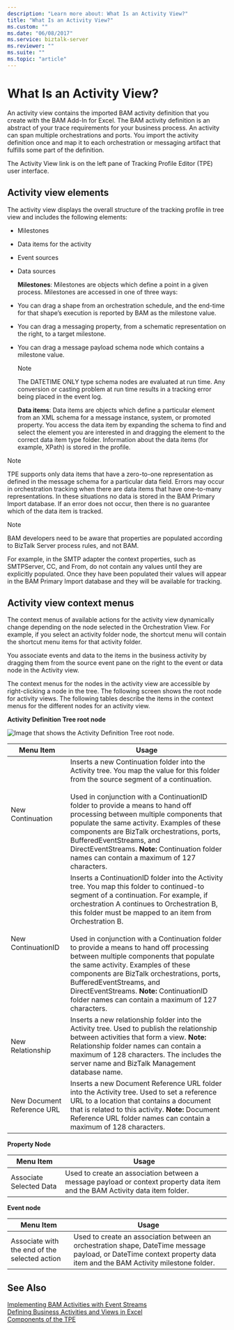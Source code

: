 ```yaml
---
description: "Learn more about: What Is an Activity View?"
title: "What Is an Activity View?"
ms.custom: ""
ms.date: "06/08/2017"
ms.service: biztalk-server
ms.reviewer: ""
ms.suite: ""
ms.topic: "article"
---
```

# What Is an Activity View?
An activity view contains the imported BAM activity definition that you create with the BAM Add-In for Excel. The BAM activity definition is an abstract of your trace requirements for your business process. An activity can span multiple orchestrations and ports. You import the activity definition once and map it to each orchestration or messaging artifact that fulfills some part of the definition.  
  
 The Activity View link is on the left pane of Tracking Profile Editor (TPE) user interface.  
  
## Activity view elements  
 The activity view displays the overall structure of the tracking profile in tree view and includes the following elements:  
  
- Milestones  
  
- Data items for the activity  
  
- Event sources  
  
- Data sources  
  
  **Milestones**: Milestones are objects which define a point in a given process. Milestones are accessed in one of three ways:  
  
- You can drag a shape from an orchestration schedule, and the end-time for that shape’s execution is reported by BAM as the milestone value.  
  
- You can drag a messaging property, from a schematic representation on the right, to a target milestone.  
  
- You can drag a message payload schema node which contains a milestone value.  
  
  > [!NOTE]
  >  The DATETIME ONLY type schema nodes are evaluated at run time. Any conversion or casting problem at run time results in a tracking error being placed in the event log.  
  
  **Data items**: Data items are objects which define a particular element from an XML schema for a message instance, system, or promoted property. You access the data item by expanding the schema to find and select the element you are interested in and dragging the element to the correct data item type folder. Information about the data items (for example, XPath) is stored in the profile.  
  
> [!NOTE]
>  TPE supports only data items that have a zero-to-one representation as defined in the message schema for a particular data field. Errors may occur in orchestration tracking when there are data items that have one-to-many representations. In these situations no data is stored in the BAM Primary Import database. If an error does not occur, then there is no guarantee which of the data item is tracked.  
  
> [!NOTE]
>  BAM developers need to be aware that properties are populated according to BizTalk Server process rules, and not BAM.  
>   
>  For example, in the SMTP adapter the context properties, such as SMTPServer, CC, and From, do not contain any values until they are explicitly populated. Once they have been populated their values will appear in the BAM Primary Import database and they will be available for tracking.  
  
## Activity view context menus  
 The context menus of available actions for the activity view dynamically change depending on the node selected in the Orchestration View. For example, if you select an activity folder node, the shortcut menu will contain the shortcut menu items for that activity folder.  
  
 You associate events and data to the items in the business activity by dragging them from the source event pane on the right to the event or data node in the Activity view.  
  
 The context menus for the nodes in the activity view are accessible by right-clicking a node in the tree. The following screen shows the root node for activity views. The following tables describe the items in the context menus for the different nodes for an activity view.  
  
 **Activity Definition Tree root node**  
  
 ![Image that shows the Activity Definition Tree root node.](../core/media/activityviewcontextmenu.gif "activityviewcontextmenu")  
  
|Menu Item|Usage|  
|---------------|-----------|  
|New Continuation|Inserts a new Continuation folder into the Activity tree. You map the value for this folder from the source segment of a continuation.<br /><br /> Used in conjunction with a ContinuationID folder to provide a means to hand off processing between multiple components that populate the same activity. Examples of these components are BizTalk orchestrations, ports, BufferedEventStreams, and DirectEventStreams. **Note:**  Continuation folder names can contain a maximum of 127 characters.|  
|New ContinuationID|Inserts a ContinuationID folder into the Activity tree. You map this folder to continued-to segment of a continuation. For example, if orchestration A continues to Orchestration B, this folder must be mapped to an item from Orchestration B.<br /><br /> Used in conjunction with a Continuation folder to provide a means to hand off processing between multiple components that populate the same activity. Examples of these components are BizTalk orchestrations, ports, BufferedEventStreams, and DirectEventStreams. **Note:**  ContinuationID folder names can contain a maximum of 127 characters.|  
|New Relationship|Inserts a new relationship folder into the Activity tree. Used to publish the relationship between activities that form a view. **Note:**  Relationship folder names can contain a maximum of 128 characters. The includes the server name and BizTalk Management database name.|  
|New Document Reference URL|Inserts a new Document Reference URL folder into the Activity tree. Used to set a reference URL to a location that contains a document that is related to this activity. **Note:**  Document Reference URL folder names can contain a maximum of 128 characters.|  
  
 **Property Node**  
  
|Menu Item|Usage|  
|---------------|-----------|  
|Associate Selected Data|Used to create an association between a message payload or context property data item and the BAM Activity data item folder.|  
  
 **Event node**  
  
|Menu Item|Usage|  
|---------------|-----------|  
|Associate with the end of the selected action|Used to create an association between an orchestration shape, DateTime message payload, or DateTime context property data item and the BAM Activity milestone folder.|  
  
## See Also  
 [Implementing BAM Activities with Event Streams](../core/implementing-bam-activities-with-event-streams.md)   
 [Defining Business Activities and Views in Excel](../core/defining-business-activities-and-views-in-excel.md)   
 [Components of the TPE](../core/components-of-the-tpe.md)
